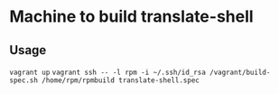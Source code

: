 Machine to build translate-shell
========


Usage
-------
`vagrant up`
`vagrant ssh -- -l rpm -i ~/.ssh/id_rsa /vagrant/build-spec.sh /home/rpm/rpmbuild translate-shell.spec`
